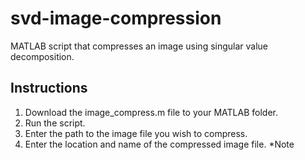 # svd-image-compression
MATLAB script that compresses an image using singular value decomposition.

## Instructions
1. Download the image_compress.m file to your MATLAB folder.
2. Run the script.
3. Enter the path to the image file you wish to compress.
4. Enter the location and name of the compressed image file.
*Note 
